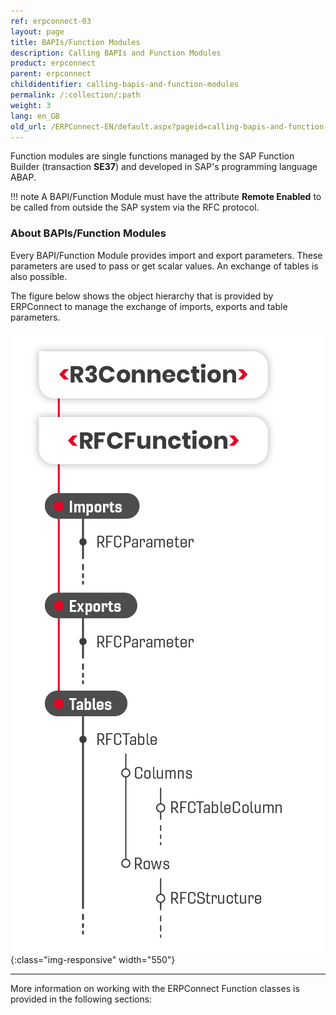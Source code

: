 ```yaml
---
ref: erpconnect-03
layout: page
title: BAPIs/Function Modules
description: Calling BAPIs and Function Modules
product: erpconnect
parent: erpconnect
childidentifier: calling-bapis-and-function-modules
permalink: /:collection/:path
weight: 3
lang: en_GB
old_url: /ERPConnect-EN/default.aspx?pageid=calling-bapis-and-function-modules
---
```


Function modules are single functions managed by the SAP Function Builder (transaction **SE37**) and developed in SAP's programming language ABAP.

!!! note
    A BAPI/Function Module must have the attribute **Remote Enabled** to be called from outside the SAP system via the RFC protocol.

### About BAPIs/Function Modules
Every BAPI/Function Module provides import and export parameters. 
These parameters are used to pass or get scalar values.
An exchange of tables is also possible. 

The figure below shows the object hierarchy that is provided by ERPConnect to manage the exchange of imports, exports and table parameters.

![clientarchitecture](../assets/images/erpconnect-client-architecture.png){:class="img-responsive"  width="550"}  

****
More information on working with the ERPConnect Function classes is provided in the following sections:

 
